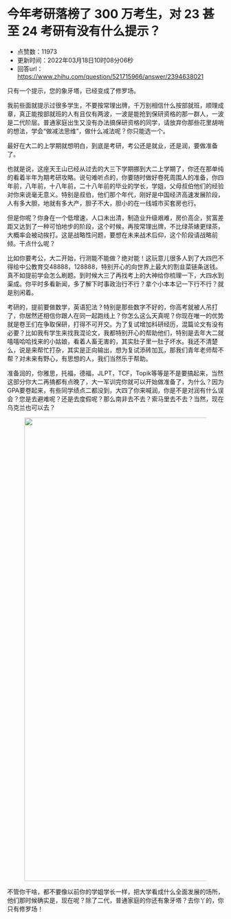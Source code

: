 # 今年考研落榜了 300 万考生，对 23 甚至 24 考研有没有什么提示？
- 点赞数：11973
- 更新时间：2022年03月18日10时08分06秒
- 回答url：https://www.zhihu.com/question/521715966/answer/2394638021
<body>
 <p data-pid="StgC-JJp">只有一个提示，您的象牙塔，已经变成了修罗场。</p>
 <p data-pid="IHzmhZSA">我前些面就提示过很多学生，不要按常理出牌，千万别相信什么按部就班，顺理成章，真正能按部就班的人有且仅有两波，一波是能抢到保研资格的那一群人，一波是二代阶层。普通家庭出生又没有办法搞保研资格的同学，请放弃你那些花里胡哨的想法，学会“做减法思维”，做什么减法呢？你只能选一个。</p>
 <p data-pid="VlSPgba9">最好在大二的上学期就想明白，到底是考研，考公还是就业，还是润，要做准备了。</p>
 <p data-pid="giTDTId3">也就是说，这座天王山已经从过去的大三下学期挪到大二上学期了，你还在那单纯的看着半年为期考研攻略。说句难听点的，你要随时做好卷死周围人的准备，你四年前，八年前，十八年前，二十八年前的毕业的学长，学姐，父母叔伯他们的经验对你来说毫无意义。特别是叔伯，他们那个年代，刚好是中国经济高速发展阶段，人有多大胆，地就有多大产，胆子不大，胆小的在一线城市买套房也行。</p>
 <p data-pid="Kviogt2D">但是你呢？你身在一个低增速，人口未出清，制造业升级艰难，房价高企，贫富差距又达到了一种可怕地步的阶段，这个时候，再按常理出牌，不比绿茶婊更绿茶，大概率会被动挨打。这是战略性问题，要想在未来战术后仰，这个阶段请战略前倾。干点什么呢？</p>
 <p data-pid="SRi-wZ2V">比如你要考公，大二开始，行测能不能做？绝对能！这玩意儿很多人到了大四巴不得给中公教育交48888，128888，特别开心的向世界上最大的割韭菜链条送钱。真不如提前学会怎么刷题。到时候大三了再找考上的大神给你梳理一下，大四水到渠成。你平时多看新闻，多了解下时事政治行不行？拿个小本本记一下行不行？就是别闲着。</p>
 <p data-pid="-v7PNLQw">考研的，提前要做数学，英语犯法？特别是那些数字不好的，你高考就被人吊打了，你居然还相信你跟人在同一起跑线上？你怎么这么天真呢？你现在唯一的优势就是卷王们在争取保研，打得不可开交。为了复试增加科研经历，混篇论文有没有必要？比如我有学生来找我混论文，我都特别开心的帮助他们，特别是去年大二就嘻嘻哈哈找来的小姑娘，看着人畜无害的，其实肚子里一肚子坏水。我还不清楚么，说是来帮忙打杂，其实是正向输出，想为复试添砖加瓦，那我们青年老师帮不帮？对未来有野心，有思想的人，我们当然乐于帮助。</p>
 <p data-pid="w4-fM6qE">准备润的，你雅思，托福，德福，JLPT，TCF，Topik等等是不是要搞起来，当然这部分你大二再搞都有点晚了，大一军训完你就可以开始做准备了，为什么？因为GPA要卷起来，有些同学绩点二都没到，大四了你来喊润，你是不是对润有什么误会？您是去避难呢？还是去度假呢？那么南非去不去？索马里去不去？当然，现在乌克兰也可以去？</p>
 <figure data-size="normal">
  <img src="https://picx.zhimg.com/50/v2-69e924c5834b4b477e2100357d910ef6_720w.jpg?source=1940ef5c" data-rawwidth="1080" data-rawheight="459" data-size="normal" data-original-token="v2-69e924c5834b4b477e2100357d910ef6" data-default-watermark-src="https://picx.zhimg.com/50/v2-5f60f6d319a8423379fb2d2bf1748c47_720w.jpg?source=1940ef5c" class="origin_image zh-lightbox-thumb" width="1080" data-original="https://picx.zhimg.com/v2-69e924c5834b4b477e2100357d910ef6_r.jpg?source=1940ef5c">
 </figure>
 <p data-pid="JB4X8chi">不管你干啥，都不要像以前你的学姐学长一样，把大学看成什么全面发展的场所，他们那时候确实是，现在呢？除了二代，普通家庭的你还有象牙塔？去你丫的，你只有修罗场！</p>
</body>